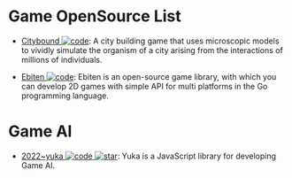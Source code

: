 # Game OpenSource List

- [Citybound ![code](https://ng-tech.icu/assets/code.svg)](https://aeplay.org/citybound): A city building game that uses microscopic models to vividly simulate the organism of a city arising from the interactions of millions of individuals.

- [Ebiten ![code](https://ng-tech.icu/assets/code.svg)](https://github.com/hajimehoshi/ebiten): Ebiten is an open-source game library, with which you can develop 2D games with simple API for multi platforms in the Go programming language.

# Game AI

- [2022~yuka ![code](https://ng-tech.icu/assets/code.svg) ![star](https://img.shields.io/github/stars/Mugen87/yuka)](https://github.com/Mugen87/yuka): Yuka is a JavaScript library for developing Game AI.
